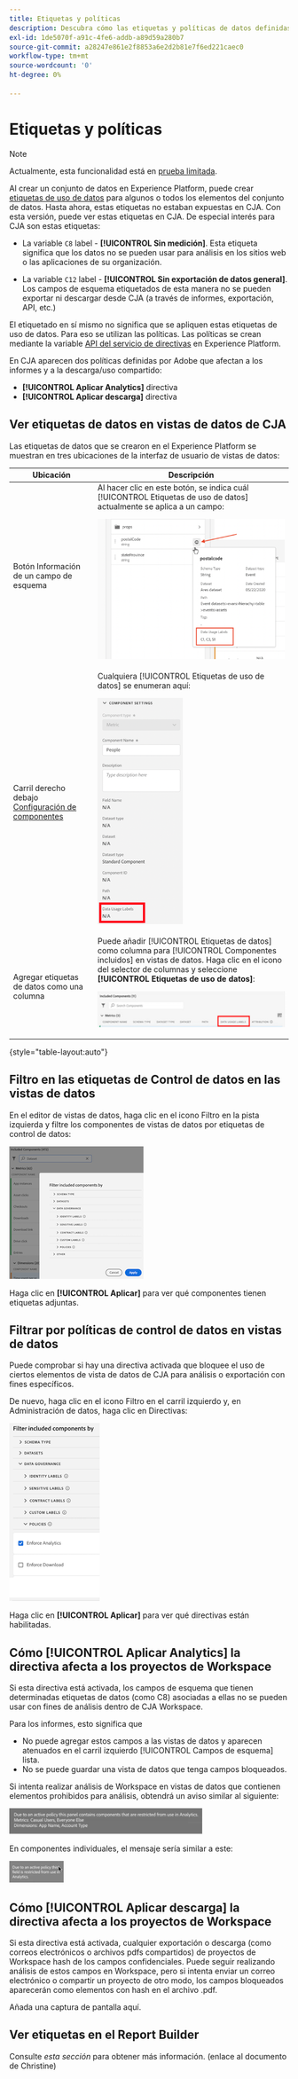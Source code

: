 ```yaml
---
title: Etiquetas y políticas
description: Descubra cómo las etiquetas y políticas de datos definidas en AEP afectan a las vistas de datos y a los informes en CJA.
exl-id: 1de5070f-a91c-4fe6-addb-a89d59a280b7
source-git-commit: a28247e861e2f8853a6e2d2b81e7f6ed221caec0
workflow-type: tm+mt
source-wordcount: '0'
ht-degree: 0%

---
```


# Etiquetas y políticas

>[!NOTE]
>
>Actualmente, esta funcionalidad está en [prueba limitada](/help/release-notes/releases.md).

Al crear un conjunto de datos en Experience Platform, puede crear [etiquetas de uso de datos](https://experienceleague.adobe.com/docs/experience-platform/data-governance/labels/reference.html?lang=en) para algunos o todos los elementos del conjunto de datos. Hasta ahora, estas etiquetas no estaban expuestas en CJA. Con esta versión, puede ver estas etiquetas en CJA. De especial interés para CJA son estas etiquetas:

* La variable `C8` label - **[!UICONTROL Sin medición]**. Esta etiqueta significa que los datos no se pueden usar para análisis en los sitios web o las aplicaciones de su organización.

* La variable `C12` label - **[!UICONTROL Sin exportación de datos general]**. Los campos de esquema etiquetados de esta manera no se pueden exportar ni descargar desde CJA (a través de informes, exportación, API, etc.)

El etiquetado en sí mismo no significa que se apliquen estas etiquetas de uso de datos. Para eso se utilizan las políticas. Las políticas se crean mediante la variable [API del servicio de directivas](https://experienceleague.adobe.com/docs/experience-platform/data-governance/api/overview.html?lang=en) en Experience Platform.

En CJA aparecen dos políticas definidas por Adobe que afectan a los informes y a la descarga/uso compartido:

* **[!UICONTROL Aplicar Analytics]** directiva
* **[!UICONTROL Aplicar descarga]** directiva

## Ver etiquetas de datos en vistas de datos de CJA

Las etiquetas de datos que se crearon en el Experience Platform se muestran en tres ubicaciones de la interfaz de usuario de vistas de datos:

| Ubicación | Descripción |
| --- | --- |
| Botón Información de un campo de esquema | Al hacer clic en este botón, se indica cuál [!UICONTROL Etiquetas de uso de datos] actualmente se aplica a un campo:<p>![](assets/data-label-left.png) |
| Carril derecho debajo [Configuración de componentes](/help/data-views/component-settings/overview.md) | Cualquiera [!UICONTROL Etiquetas de uso de datos] se enumeran aquí:<p>![](assets/data-label-right.png) |
| Agregar etiquetas de datos como una columna | Puede añadir [!UICONTROL Etiquetas de datos] como columna para [!UICONTROL Componentes incluidos] en vistas de datos. Haga clic en el icono del selector de columnas y seleccione **[!UICONTROL Etiquetas de uso de datos]**:<p>![](assets/data-label-column.png) |

{style=&quot;table-layout:auto&quot;}

## Filtro en las etiquetas de Control de datos en las vistas de datos

En el editor de vistas de datos, haga clic en el icono Filtro en la pista izquierda y filtre los componentes de vistas de datos por etiquetas de control de datos:

![](assets/filter-labels.png)

Haga clic en **[!UICONTROL Aplicar]** para ver qué componentes tienen etiquetas adjuntas.

## Filtrar por políticas de control de datos en vistas de datos

Puede comprobar si hay una directiva activada que bloquee el uso de ciertos elementos de vista de datos de CJA para análisis o exportación con fines específicos.

De nuevo, haga clic en el icono Filtro en el carril izquierdo y, en Administración de datos, haga clic en Directivas:

![](assets/filter-policies.png)

Haga clic en **[!UICONTROL Aplicar]** para ver qué directivas están habilitadas.

## Cómo [!UICONTROL Aplicar Analytics] la directiva afecta a los proyectos de Workspace

Si esta directiva está activada, los campos de esquema que tienen determinadas etiquetas de datos (como C8) asociadas a ellas no se pueden usar con fines de análisis dentro de CJA Workspace.

Para los informes, esto significa que

* No puede agregar estos campos a las vistas de datos y aparecen atenuados en el carril izquierdo [!UICONTROL Campos de esquema] lista.
* No se puede guardar una vista de datos que tenga campos bloqueados.

Si intenta realizar análisis de Workspace en vistas de datos que contienen elementos prohibidos para análisis, obtendrá un aviso similar al siguiente:

![](assets/policy-enforce.png)

En componentes individuales, el mensaje sería similar a este:

![](assets/policy-enforce2.png)

## Cómo [!UICONTROL Aplicar descarga] la directiva afecta a los proyectos de Workspace

Si esta directiva está activada, cualquier exportación o descarga (como correos electrónicos o archivos pdfs compartidos) de proyectos de Workspace hash de los campos confidenciales. Puede seguir realizando análisis de estos campos en Workspace, pero si intenta enviar un correo electrónico o compartir un proyecto de otro modo, los campos bloqueados aparecerán como elementos con hash en el archivo .pdf.

Añada una captura de pantalla aquí.

## Ver etiquetas en el Report Builder

Consulte _esta sección_ para obtener más información. (enlace al documento de Christine)
